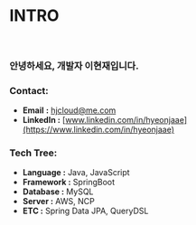 # INTRO

<figure><img src=".gitbook/assets/이현재 일러 오렌지 배너.jpg" alt=""><figcaption></figcaption></figure>

### 안녕하세요, 개발자 이현재입니다. <a href="#id" id="id"></a>

### Contact:

* **Email** **:** [hjcloud@me.com](https://app.gitbook.com/u/tcVojk2DbJfa8XaC8SfIgFtrECo1)
* **LinkedIn :** [www.linkedin.com/in/hyeonjaae](https://www.linkedin.com/in/hyeonjaae)

### Tech Tree:

* **Language :** Java, JavaScript
* **Framework :** SpringBoot
* **Database :** MySQL
* **Server :** AWS, NCP
* **ETC :** Spring Data JPA, QueryDSL

